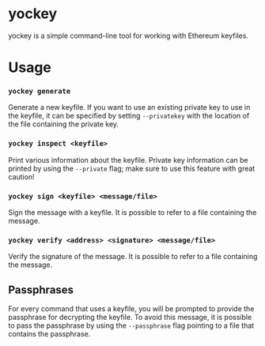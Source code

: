 yockey
======

yockey is a simple command-line tool for working with Ethereum keyfiles.


# Usage

### `yockey generate`

Generate a new keyfile.
If you want to use an existing private key to use in the keyfile, it can be 
specified by setting `--privatekey` with the location of the file containing the 
private key.


### `yockey inspect <keyfile>`

Print various information about the keyfile.
Private key information can be printed by using the `--private` flag;
make sure to use this feature with great caution!


### `yockey sign <keyfile> <message/file>`

Sign the message with a keyfile.
It is possible to refer to a file containing the message.


### `yockey verify <address> <signature> <message/file>`

Verify the signature of the message.
It is possible to refer to a file containing the message.


## Passphrases

For every command that uses a keyfile, you will be prompted to provide the 
passphrase for decrypting the keyfile.  To avoid this message, it is possible
to pass the passphrase by using the `--passphrase` flag pointing to a file that
contains the passphrase.

